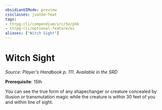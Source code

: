 ```yaml
---
obsidianUIMode: preview
cssclasses: json5e-feat
tags:
- ttrpg-cli/compendium/src/5e/phb
- ttrpg-cli/optional-feature/ei
aliases: ["Witch Sight"]
---
```

# Witch Sight
*Source: Player's Handbook p. 111. Available in the <span title='Systems Reference Document (5.1)'>SRD</span>*  

**Prerequisite**: 15th

You can see the true form of any shapechanger or creature concealed by illusion or transmutation magic while the creature is within 30 feet of you and within line of sight.